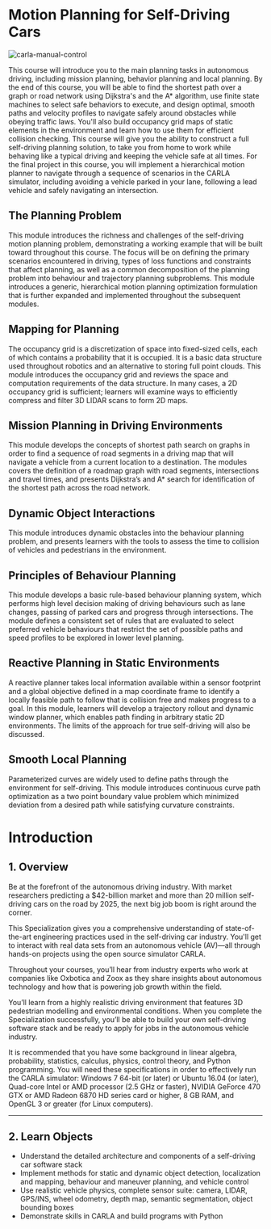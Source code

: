 # Motion Planning for Self-Driving Cars

![carla-manual-control](https://github.com/ankitsinghh12/Motion_Planning_for_Self-Driving_Cars/assets/91384444/93d9c585-4625-41db-a93c-32cc45547304)


This course will introduce you to the main planning tasks in autonomous driving, including mission planning, behavior planning and local planning. By the end of this course, you will be able to find the shortest path over a graph or road network using Dijkstra's and the A* algorithm, use finite state machines to select safe behaviors to execute, and design optimal, smooth paths and velocity profiles to navigate safely around obstacles while obeying traffic laws. You'll also build occupancy grid maps of static elements in the environment and learn how to use them for efficient collision checking. This course will give you the ability to construct a full self-driving planning solution, to take you from home to work while behaving like a typical driving and keeping the vehicle safe at all times. For the final project in this course, you will implement a hierarchical motion planner to navigate through a sequence of scenarios in the CARLA simulator, including avoiding a vehicle parked in your lane, following a lead vehicle and safely navigating an intersection.

## The Planning Problem

This module introduces the richness and challenges of the self-driving motion planning problem, demonstrating a working example that will be built toward throughout this course. The focus will be on defining the primary scenarios encountered in driving, types of loss functions and constraints that affect planning, as well as a common decomposition of the planning problem into behaviour and trajectory planning subproblems. This module introduces a generic, hierarchical motion planning optimization formulation that is further expanded and implemented throughout the subsequent modules.



## Mapping for Planning

The occupancy grid is a discretization of space into fixed-sized cells, each of which contains a probability that it is occupied. It is a basic data structure used throughout robotics and an alternative to storing full point clouds. This module introduces the occupancy grid and reviews the space and computation requirements of the data structure. In many cases, a 2D occupancy grid is sufficient; learners will examine ways to efficiently compress and filter 3D LIDAR scans to form 2D maps.



## Mission Planning in Driving Environments

This module develops the concepts of shortest path search on graphs in order to find a sequence of road segments in a driving map that will navigate a vehicle from a current location to a destination. The modules covers the definition of a roadmap graph with road segments, intersections and travel times, and presents Dijkstra’s and A* search for identification of the shortest path across the road network.



## Dynamic Object Interactions

This module introduces dynamic obstacles into the behaviour planning problem, and presents learners with the tools to assess the time to collision of vehicles and pedestrians in the environment.



## Principles of Behaviour Planning

This module develops a basic rule-based behaviour planning system, which performs high level decision making of driving behaviours such as lane changes, passing of parked cars and progress through intersections. The module defines a consistent set of rules that are evaluated to select preferred vehicle behaviours that restrict the set of possible paths and speed profiles to be explored in lower level planning.


## Reactive Planning in Static Environments

A reactive planner takes local information available within a sensor footprint and a global objective defined in a map coordinate frame to identify a locally feasible path to follow that is collision free and makes progress to a goal. In this module, learners will develop a trajectory rollout and dynamic window planner, which enables path finding in arbitrary static 2D environments. The limits of the approach for true self-driving will also be discussed.

## Smooth Local Planning

Parameterized curves are widely used to define paths through the environment for self-driving. This module introduces continuous curve path optimization as a two point boundary value problem which minimized deviation from a desired path while satisfying curvature constraints.

# Introduction

## 1. Overview

Be at the forefront of the autonomous driving industry. With market researchers predicting a $42-billion market and more than 20 million self-driving cars on the road by 2025, the next big job boom is right around the corner.

This Specialization gives you a comprehensive understanding of state-of-the-art engineering practices used in the self-driving car industry. You'll get to interact with real data sets from an autonomous vehicle (AV)―all through hands-on projects using the open source simulator CARLA.

Throughout your courses, you’ll hear from industry experts who work at companies like Oxbotica and Zoox as they share insights about autonomous technology and how that is powering job growth within the field.

You’ll learn from a highly realistic driving environment that features 3D pedestrian modelling and environmental conditions. When you complete the Specialization successfully, you’ll be able to build your own self-driving software stack and be ready to apply for jobs in the autonomous vehicle industry.

It is recommended that you have some background in linear algebra, probability, statistics, calculus, physics, control theory, and Python programming. You will need these specifications in order to effectively run the CARLA simulator: Windows 7 64-bit (or later) or Ubuntu 16.04 (or later), Quad-core Intel or AMD processor (2.5 GHz or faster), NVIDIA GeForce 470 GTX or AMD Radeon 6870 HD series card or higher, 8 GB RAM, and OpenGL 3 or greater (for Linux computers).

---

## 2. Learn Objects

- Understand the detailed architecture and components of a self-driving car software stack
- Implement methods for static and dynamic object detection, localization and mapping, behaviour and maneuver planning, and vehicle control
- Use realistic vehicle physics, complete sensor suite: camera, LIDAR, GPS/INS, wheel odometry, depth map, semantic segmentation, object bounding boxes
- Demonstrate skills in CARLA and build programs with Python
